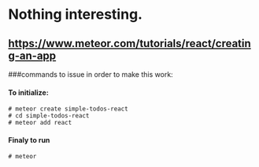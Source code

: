 # Nothing interesting.
## https://www.meteor.com/tutorials/react/creating-an-app

###commands to issue in order to make this work:

#### To initialize:
```
# meteor create simple-todos-react
# cd simple-todos-react
# meteor add react
```

#### Finaly to run
```
# meteor
```